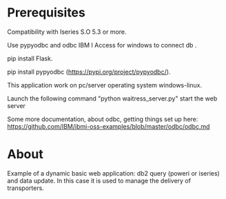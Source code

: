 # Prerequisites
Compatibility with Iseries S.O 5.3 or more.

Use pypyodbc and odbc IBM I Access for windows to connect db .

pip install Flask.    

pip install pypyodbc (https://pypi.org/project/pypyodbc/).

This application work on pc/server operating system windows-linux.

Launch the following command "python waitress_server.py" start the web server

Some more documentation, about odbc, getting things set up here: https://github.com/IBM/ibmi-oss-examples/blob/master/odbc/odbc.md

# About
Example of a dynamic basic web application:
db2 query (poweri or iseries) and data update.
In this case it is used to manage the delivery of transporters.
